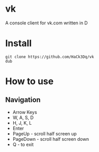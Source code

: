 # vk
A console client for vk.com written in D

# Install

```
git clone https://github.com/HaCk3Dq/vk
dub
```

# How to use

## Navigation

+ Arrow Keys
+ W, A, S, D
+ H, J, K, L
+ Enter
+ PageUp - scroll half screen up
+ PageDown - scroll half screen down
+ Q - to exit
